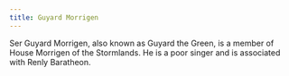 ```yaml
---
title: Guyard Morrigen
---
```


Ser Guyard Morrigen, also known as Guyard the Green, is a member of House Morrigen of the Stormlands. He is a poor singer and is associated with Renly Baratheon. 


